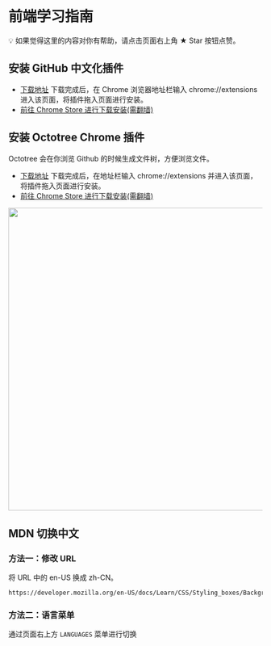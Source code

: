 # 前端学习指南

💡 如果觉得这里的内容对你有帮助，请点击页面右上角 ★ Star 按钮点赞。

## 安装 GitHub 中文化插件
* [下载地址](https://github.com/twhy/polyocat/raw/master/polyocat.crx) 下载完成后，在 Chrome 浏览器地址栏输入 chrome://extensions 进入该页面，将插件拖入页面进行安装。
* [前往 Chrome Store 进行下载安装(需翻墙)](https://chrome.google.com/webstore/detail/polyocat/jjamhgimnhgaiijidhlhnoeefdmhjbgd)

## 安装 Octotree Chrome 插件
Octotree 会在你浏览 Github 的时候生成文件树，方便浏览文件。
* [下载地址](https://github.com/buunguyen/octotree/raw/master/dist/chrome.crx) 下载完成后，在地址栏输入 chrome://extensions 并进入该页面，将插件拖入页面进行安装。
* [前往 Chrome Store 进行下载安装(需翻墙)](https://chrome.google.com/webstore/detail/octotree/bkhaagjahfmjljalopjnoealnfndnagc?hl=zh-CN])
<img src="HTML/images/octotree.png" width="600">

## MDN 切换中文
### 方法一：修改 URL
将 URL 中的 en-US 换成 zh-CN。
```html
https://developer.mozilla.org/en-US/docs/Learn/CSS/Styling_boxes/Backgrounds
```

### 方法二：语言菜单
通过页面右上方 `LANGUAGES` 菜单进行切换
